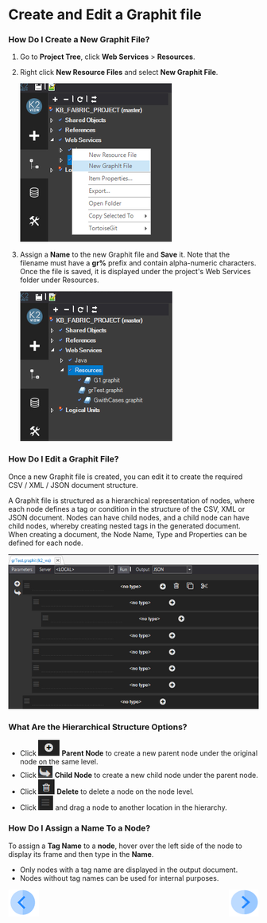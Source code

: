 # Create and Edit a Graphit file

### How Do I Create a New Graphit File?

1. Go to **Project Tree**, click **Web Services** > **Resources**.
2. Right click **New Resource Files** and select **New Graphit File**. 

    ![](/articles/15_web_services/17_Graphit/images/01_new_graphit_file.png)

3. Assign a **Name** to the new Graphit file and **Save** it. Note that the filename must have a **gr%** prefix and contain alpha-numeric characters. Once the file is saved, it is displayed under the project's Web Services folder under Resources.

    ![](/articles/15_web_services/17_Graphit/images/02_graphit_resource_file.png)


### How Do I Edit a Graphit File?
Once a new Graphit file is created, you can edit it to create the required CSV / XML / JSON document structure. 

A Graphit file is structured as a hierarchical representation of nodes, where each node defines a tag or condition in the structure of the CSV, XML or JSON document. 
Nodes can have child nodes, and a child node can have child nodes, whereby creating nested tags in the generated document. When creating a document, the Node Name, Type and Properties can be defined for  each node. 

![](/articles/15_web_services/17_Graphit/images/03_edit_graphit_file.png)

### What Are the Hierarchical Structure Options? 
- Click ![](/articles/15_web_services/17_Graphit/images/04_plus.png)  **Parent Node** to create a new parent node under the original node on the same level.
- Click ![](/articles/15_web_services/17_Graphit/images/05_arrow.png)  **Child Node** to create a new child node under the parent node.
- Click ![](/articles/15_web_services/17_Graphit/images/06_trash_bin.png) **Delete** to delete a node on the node level.  
- Click ![](/articles/15_web_services/17_Graphit/images/07_hamburger.png) and drag a node to another location in the hierarchy.

### How Do I Assign a Name To a Node?
To assign a **Tag Name** to a **node**, hover over the left side of the node to display its frame and then type in the **Name**.   
-  Only nodes with a tag name are displayed in the output document. 
-  Nodes without tag names can be used for internal purposes.

[![Previous](/articles/images/Previous.png)](/articles/15_web_services/17_Graphit/01_graphit_overview.md)[<img align="right" width="60" height="54" src="/articles/images/Next.png">](/articles/15_web_services/17_Graphit/03_graphit_node_types.md)

